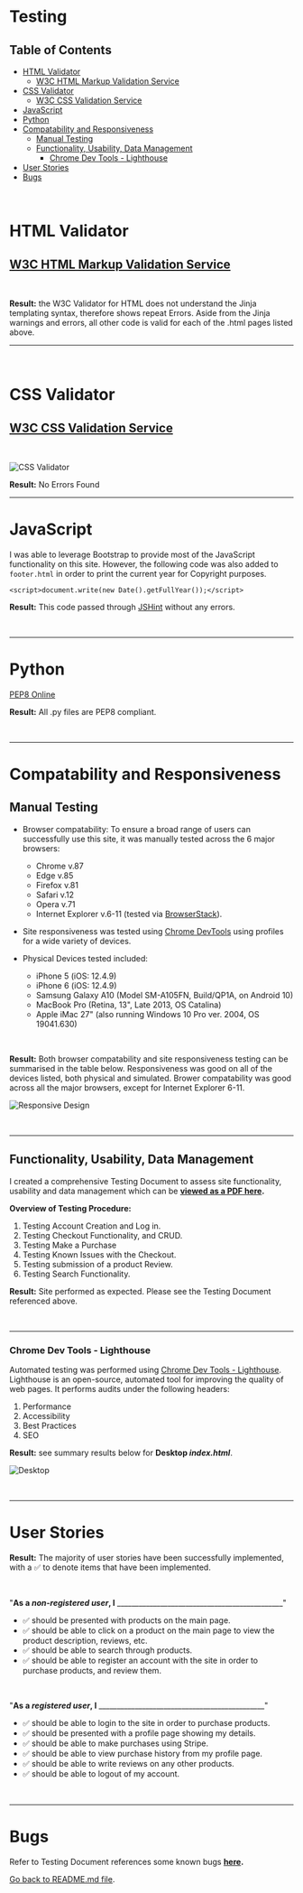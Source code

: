 
# Testing <!-- omit in toc -->

## Table of Contents
- [HTML Validator](#html-validator)
  - [W3C HTML Markup Validation Service](#w3c-html-markup-validation-service)
- [CSS Validator](#css-validator)
  - [W3C CSS Validation Service](#w3c-css-validation-service)
- [JavaScript](#javascript)
- [Python](#python)
- [Compatability and Responsiveness](#compatability-and-responsiveness)
  - [Manual Testing](#manual-testing)
  - [Functionality, Usability, Data Management](#functionality-usability-data-management)
    - [Chrome Dev Tools - Lighthouse](#chrome-dev-tools---lighthouse)
- [User Stories](#user-stories)
- [Bugs](#bugs)

<br/>


# HTML Validator

## [W3C HTML Markup Validation Service](https://validator.w3.org/)

<br/>

**Result:** the W3C Validator for HTML does not understand the Jinja templating syntax, therefore shows repeat Errors. 
Aside from the Jinja warnings and errors, all other code is valid for each of the .html pages listed above. 

----------

<br/>

# CSS Validator

## [W3C CSS Validation Service](https://jigsaw.w3.org/css-validator/)

<br/>

![CSS Validator](static/testing_dml/../../testing_dml/css-testing.png)

**Result:** No Errors Found

----------

# JavaScript

I was able to leverage Bootstrap to provide most of the JavaScript functionality on this site. 
However, the following code was also added to `footer.html` in order to print the current year for Copyright purposes. 

`<script>document.write(new Date().getFullYear());</script>`

**Result:** This code passed through [JSHint](https://jshint.com/) without any errors. 


<br/>

----------

# Python

[PEP8 Online](http://pep8online.com/)

**Result:** All .py files are PEP8 compliant. 


<br/>

----------

# Compatability and Responsiveness

## Manual Testing

- Browser compatability: To ensure a broad range of users can successfully use this site, it was manually tested across 
  the 6 major browsers:

  - Chrome v.87
  - Edge v.85
  - Firefox v.81
  - Safari v.12
  - Opera v.71
  - Internet Explorer v.6-11 (tested via [BrowserStack](https://www.browserstack.com/test-in-internet-explorer)).
  

- Site responsiveness was tested using [Chrome DevTools](https://developers.google.com/web/tools/chrome-devtools) using 
  profiles for a wide variety of devices.


- Physical Devices tested included:
  - iPhone 5 (iOS: 12.4.9)
  - iPhone 6 (iOS: 12.4.9)
  - Samsung Galaxy A10 (Model SM-A105FN, Build/QP1A, on Android 10)
  - MacBook Pro (Retina, 13", Late 2013, OS Catalina)
  - Apple iMac 27" (also running Windows 10 Pro ver. 2004, OS 19041.630)

<br/>

**Result:** Both browser compatability and site responsiveness testing can be summarised in the table below. 
Responsiveness was good on all of the devices listed, both physical and simulated. Brower compatability was good across 
all the major browsers, except for Internet Explorer 6-11.

![Responsive Design](static/../testing_dml/responsiveness.png)

<br/>

----------

## Functionality, Usability, Data Management

I created a comprehensive Testing Document to assess site functionality, usability and data management which can be **[viewed as a PDF here](static/../testing_dml/manual-testing.pdf).**

**Overview of Testing Procedure:**
1. Testing Account Creation and Log in.
2. Testing Checkout Functionality, and CRUD.
3. Testing Make a Purchase
4. Testing Known Issues with the Checkout.
5. Testing submission of a product Review.
6. Testing Search Functionality. 

**Result:** Site performed as expected. Please see the Testing Document referenced above. 

<br/>

----------

### Chrome Dev Tools - Lighthouse

Automated testing was performed using [Chrome Dev Tools - Lighthouse](https://developers.google.com/web/tools/lighthouse). 
Lighthouse is an open-source, automated tool for improving the quality of web pages. It performs audits under 
the following headers:
1. Performance
2. Accessibility
3. Best Practices
4. SEO

**Result:** see summary results below for **Desktop *index.html***. 

![Desktop](static/../testing_dml/lighthouse-desktop.png)


<br/>

----------

# User Stories


**Result:** The majority of user stories have been successfully implemented, with a :white_check_mark: to denote items that 
have been implemented. 

<br/>

"**__As a *non-registered user*, I__** ______________________________________________"

- :white_check_mark: should be presented with products on the main page. 
- :white_check_mark: should be able to click on a product on the main page to view the product description, reviews, etc. 
- :white_check_mark: should be able to search through products.
- :white_check_mark: should be able to register an account with the site in order to purchase products, and review them. 

<br/>

"**__As a *registered user*, I__** ______________________________________________"

- :white_check_mark: should be able to login to the site in order to purchase products. 
- :white_check_mark: should be presented with a profile page showing my details. 
- :white_check_mark: should be able to make purchases using Stripe. 
- :white_check_mark: should be able to view purchase history from my profile page.
- :white_check_mark: should be able to write reviews on any other products.   
- :white_check_mark: should be able to logout of my account. 

<br/>


----------

# Bugs

Refer to Testing Document references some known bugs **[here](static/../testing_dml/manual-testing.pdf).**

[Go back to README.md file](README.md).